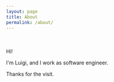 ```yaml
---
layout: page
title: About
permalink: /about/
---
```

<script src="https://use.fontawesome.com/f363578f70.js"></script>

<div style="text-align: center; padding-bottom: 20px">
<a href="https://github.com/lviggiano/"><i class="fa fa-fw fa-github"></i></a>
<a href="mailto:luigi.viggiano@gmail.com"><i class="fa fa-fw fa-envelope"></i></a>
<a href="https://t.me/aeonbits"><i class="fa fa-telegram"></i></a>
<a href="https://www.linkedin.com/in/viggiano"><i class="fa fa-fw fa-linkedin"></i></a>
<a href="http://stackoverflow.com/users/258289/luigi-r-viggiano"><i class="fa fa-fw fa-stack-overflow"></i></a>
<a href="https://www.flickr.com/photos/lviggiano/"><i class="fa fa-fw fa-flickr"></i></a>
<a href="http://www.luigiviggiano.photography"><i class="fa fa-fw fa-camera-retro"></i></a>
<a href="bitcoin:1J3vjV4GpSz4bzgj4bYjQKYaVv8e3TPdJL"><i class="fa fa-fw fa-bitcoin"></i></a>
<a href="https://www.paypal.me/lviggiano"><i class="fa fa-fw fa-paypal"></i></a>
</div>

Hi! 

I'm Luigi, and I work as software engineer.

Thanks for the visit.
